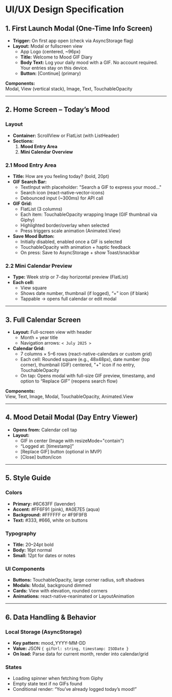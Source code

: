 # UI/UX Design Specification

## 1. First Launch Modal (One-Time Info Screen)

- **Trigger:** On first app open (check via AsyncStorage flag)
- **Layout:** Modal or fullscreen view
  - App Logo (centered, ~96px)
  - **Title:** Welcome to Mood GIF Diary
  - **Body Text:** Log your daily mood with a GIF. No account required. Your entries stay on this device.
  - **Button:** [Continue] (primary)

**Components:**  
Modal, View (vertical stack), Image, Text, TouchableOpacity

---

## 2. Home Screen – Today’s Mood

### Layout

- **Container:** ScrollView or FlatList (with ListHeader)
- **Sections:**
  1. **Mood Entry Area**
  2. **Mini Calendar Overview**

### 2.1 Mood Entry Area

- **Title:** How are you feeling today? (bold, 20pt)
- **GIF Search Bar:**
  - TextInput with placeholder: "Search a GIF to express your mood..."
  - Search icon (react-native-vector-icons)
  - Debounced input (~300ms) for API call
- **GIF Grid:**
  - FlatList (3 columns)
  - Each item: TouchableOpacity wrapping Image (GIF thumbnail via Giphy)
  - Highlighted border/overlay when selected
  - Press triggers scale animation (Animated.View)
- **Save Mood Button:**
  - Initially disabled, enabled once a GIF is selected
  - TouchableOpacity with animation + haptic feedback
  - On press: Save to AsyncStorage + show Toast/snackbar

### 2.2 Mini Calendar Preview

- **Type:** Week strip or 7-day horizontal preview (FlatList)
- **Each cell:**
  - View square
  - Shows date number, thumbnail (if logged), “+” icon (if blank)
  - Tappable → opens full calendar or edit modal

---

## 3. Full Calendar Screen

- **Layout:** Full-screen view with header
  - Month + year title
  - Navigation arrows: `< July 2025 >`
- **Calendar Grid:**
  - 7 columns × 5–6 rows (react-native-calendars or custom grid)
  - Each cell: Rounded square (e.g., 48x48px), date number (top corner), thumbnail (GIF) centered, "+" icon if no entry, TouchableOpacity
  - On tap: Opens modal with full-size GIF preview, timestamp, and option to “Replace GIF” (reopens search flow)

**Components:**  
View, Text, Image, Modal, TouchableOpacity, Animated.View

---

## 4. Mood Detail Modal (Day Entry Viewer)

- **Opens from:** Calendar cell tap
- **Layout:**
  - GIF in center (Image with resizeMode="contain")
  - “Logged at: [timestamp]”
  - [Replace GIF] button (optional in MVP)
  - [Close] button/icon

---

## 5. Style Guide

### Colors

- **Primary:** #6C63FF (lavender)
- **Accent:** #FF6F91 (pink), #A0E7E5 (aqua)
- **Background:** #FFFFFF or #F9F9FB
- **Text:** #333, #666, white on buttons

### Typography

- **Title:** 20–24pt bold
- **Body:** 16pt normal
- **Small:** 12pt for dates or notes

### UI Components

- **Buttons:** TouchableOpacity, large corner radius, soft shadows
- **Modals:** Modal, background dimmed
- **Cards:** View with elevation, rounded corners
- **Animations:** react-native-reanimated or LayoutAnimation

---

## 6. Data Handling & Behavior

### Local Storage (AsyncStorage)

- **Key pattern:** mood_YYYY-MM-DD
- **Value:** JSON `{ gifUrl: string, timestamp: ISODate }`
- **On load:** Parse data for current month, render into calendar/grid

### States

- Loading spinner when fetching from Giphy
- Empty state text if no GIFs found
- Conditional render: “You’ve already logged today’s mood!”
